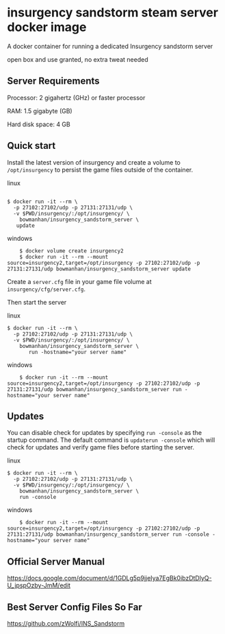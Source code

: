 # insurgency sandstorm steam server docker image

A docker container for running a dedicated Insurgency sandstorm server

open box and use granted, no extra tweat needed

## Server Requirements

Processor: 2 gigahertz (GHz) or faster processor

RAM: 1.5 gigabyte (GB)

Hard disk space: 4 GB 

## Quick start

Install the latest version of insurgency and create a volume to `/opt/insurgency` to persist the game files outside of the container.

linux

```shell
	
$ docker run -it --rm \
  -p 27102:27102/udp -p 27131:27131/udp \
  -v $PWD/insurgency/:/opt/insurgency/ \
    bowmanhan/insurgency_sandstorm_server \
   update

```

windows 

```shell
	$ docker volume create insurgency2
	$ docker run -it --rm --mount source=insurgency2,target=/opt/insurgency -p 27102:27102/udp -p 27131:27131/udp bowmanhan/insurgency_sandstorm_server update

```
Create a `server.cfg` file in your game file volume at `insurgency/cfg/server.cfg`. 



Then start the server

linux 

```shell
$ docker run -it --rm \
  -p 27102:27102/udp -p 27131:27131/udp \
  -v $PWD/insurgency/:/opt/insurgency/ \
    bowmanhan/insurgency_sandstorm_server \
	   run -hostname="your server name"
```

windows 

```shell
	$ docker run -it --rm --mount source=insurgency2,target=/opt/insurgency -p 27102:27102/udp -p 27131:27131/udp bowmanhan/insurgency_sandstorm_server run -hostname="your server name"

```

## Updates

You can disable check for updates by specifying `run -console` as the startup command. The default command is `updaterun -console` which will check for updates and verify game files before starting the server.

linux

```shell
$ docker run -it --rm \
  -p 27102:27102/udp -p 27131:27131/udp \
  -v $PWD/insurgency/:/opt/insurgency/ \
    bowmanhan/insurgency_sandstorm_server \
    run -console
```

windows 

```shell
	$ docker run -it --rm --mount source=insurgency2,target=/opt/insurgency -p 27102:27102/udp -p 27131:27131/udp bowmanhan/insurgency_sandstorm_server run -console -hostname="your server name"

```

## Official Server Manual

https://docs.google.com/document/d/1GDLg5p9jjeIya7EgBk0ibzDtDlyQ-U_jpspOzby-JmM/edit

## Best Server Config Files So Far

https://github.com/zWolfi/INS_Sandstorm

